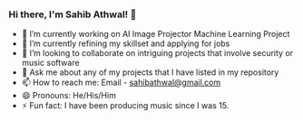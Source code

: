 ### Hi there, I'm Sahib Athwal! 👋

- 🔭 I’m currently working on AI Image Projector Machine Learning Project
- 🌱 I’m currently refining my skillset and applying for jobs 
- 👯 I’m looking to collaborate on intriguing projects that involve security or music software
- 💬 Ask me about any of my projects that I have listed in my repository
- 📫 How to reach me: Email - sahibathwal@gmail.com
- 😄 Pronouns: He/His/Him
- ⚡ Fun fact: I have been producing music since I was 15.
